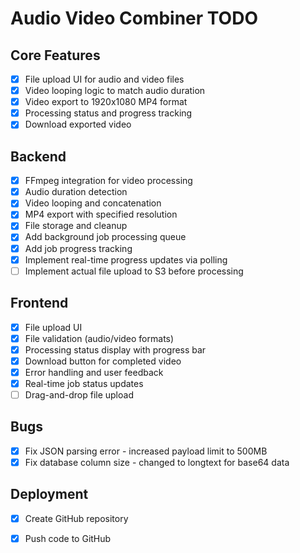 # Audio Video Combiner TODO

## Core Features
- [x] File upload UI for audio and video files
- [x] Video looping logic to match audio duration
- [x] Video export to 1920x1080 MP4 format
- [x] Processing status and progress tracking
- [x] Download exported video

## Backend
- [x] FFmpeg integration for video processing
- [x] Audio duration detection
- [x] Video looping and concatenation
- [x] MP4 export with specified resolution
- [x] File storage and cleanup
- [x] Add background job processing queue
- [x] Add job progress tracking
- [x] Implement real-time progress updates via polling
- [ ] Implement actual file upload to S3 before processing

## Frontend
- [x] File upload UI
- [x] File validation (audio/video formats)
- [x] Processing status display with progress bar
- [x] Download button for completed video
- [x] Error handling and user feedback
- [x] Real-time job status updates
- [ ] Drag-and-drop file upload

## Bugs
- [x] Fix JSON parsing error - increased payload limit to 500MB
- [x] Fix database column size - changed to longtext for base64 data

## Deployment
- [x] Create GitHub repository
- [x] Push code to GitHub

